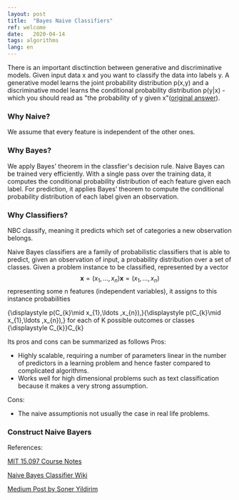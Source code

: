 ```yaml
---
layout: post
title:  "Bayes Naive Classifiers"
ref: welcome
date:   2020-04-14 
tags: algorithms
lang: en
---
```


There is an important disctinction between generative and discriminative models.
Given input data x and you want to classify the data into labels y. A generative model learns the joint probability distribution p(x,y) and a discriminative model learns the conditional probability distribution p(y|x) - which you should read as "the probability of y given x"([original answer][ref-4]).
### Why Naive? 
We assume that every feature is independent of the other ones.

### Why Bayes?
We apply Bayes' theorem in the classfier's decision rule.
Naive Bayes can be trained very efficiently. With a single pass over the training data, it computes the conditional probability distribution of each feature given each label. For prediction, it applies Bayes’ theorem to compute the conditional probability distribution of each label given an observation.
### Why Classifiers?
NBC classify, meaning it predicts which set of categories a new observation belongs.

Naive Bayes classifiers are a family of probabilistic classifiers that is able to predict, given an observation of input, a probability distribution over a set of classes.
Given a problem instance to be classified, represented by a vector $${\displaystyle \mathbf {x} =(x_{1},\ldots ,x_{n})}{\displaystyle \mathbf {x} =(x_{1},\ldots ,x_{n})}$$ representing some n features (independent variables), it assigns to this instance probabilities

{\displaystyle p(C_{k}\mid x_{1},\ldots ,x_{n})\,}{\displaystyle p(C_{k}\mid x_{1},\ldots ,x_{n})\,}
for each of K possible outcomes or classes {\displaystyle C_{k}}C_{k}

Its pros and cons can be summarized as follows
Pros:

+ Highly scalable, requiring a number of parameters linear in the number of predictors in a learning problem and hence faster compared to complicated algorithms.
+ Works well for high dimensional problems such as text classification because it makes a very strong assumption. 

Cons:

+ The naive assumptionis not usually the case in real life problems.

### Construct Naive Bayers

References:

[MIT 15.097 Course Notes][ref-1]

[Naive Bayes Classifier Wiki][ref-2]

[Medium Post by Soner Yildirim][ref-3]

[ref-1]:https://ocw.mit.edu/courses/sloan-school-of-management/15-097-prediction-machine-learning-and-statistics-spring-2012/lecture-notes/MIT15_097S12_lec07.pdf&sa=U&ved=2ahUKEwi-18iFy-_oAhVgmHIEHenxAIwQFjAAegQIABAB&usg=AOvVaw1uQhAK5Np4e23kDR_1BqEd
[ref-2]:https://en.wikipedia.org/wiki/Naive_Bayes_classifier
[ref-3]:https://towardsdatascience.com/naive-bayes-classifier-explained-50f9723571ed
[ref-4]:http://www.learn4master.com/machine-learning/popular-machine-learning-interview-questions